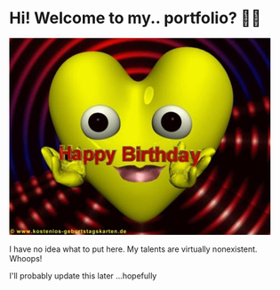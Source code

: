 # Hi! Welcome to my.. portfolio? 🧍‍♂️

![A silly little image...](https://raw.githubusercontent.com/superkidsyuvan/superkidsyuvan.github.io/refs/heads/main/data/img/png/thumbnail.png)

I have no idea what to put here. My talents are virtually nonexistent. Whoops!

I'll probably update this later ...hopefully